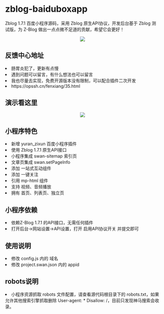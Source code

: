 # zblog-baiduboxapp
Zblog 1.7.1 百度小程序源码，采用 Zblog 原生API协议，开发后台基于 Zblog 测试版，为 Z-Blog 做出一点点微不足道的贡献，希望它会更好！
<p align="center">
<img src="https://oss.opssh.cn/zb_users/upload/2021/07/202107041625356566325110.png">
</p>
<h2>反馈中心地址</h2>
<li>肠胃炎犯了，更新有点慢</li>
<li>遇到问题可以留言，有什么想法也可以留言</li>
<li>我也尽量去实现，免费开源版本没有限制，可以配合插件二次开发</li>
<li>https://opssh.cn/fenxiang/35.html</li>

<h2>演示看这里</h2>
<p align="center">
<img src="https://oss.opssh.cn/zb_users/upload/2021/11/202111212401_814.png">
</p>

<h2>小程序特色</h2>
<li>新增 yuran_zixun 百度小程序插件</li>
<li>使用 Zblog 1.7.1 原生API接口</li>
<li>小程序集成 swan-sitemap 索引页</li>
<li>文章页集成 swan.setPageInfo </li>
<li>添加 一站式互动组件</li>
<li>添加 一键关注</li>
<li>引用 mp-html 组件</li>
<li>支持 视频、音频播放</li>
<li>拥有 首页、列表页、独立页</li>

<h2>小程序依赖</h2>
<li>依赖Z-Blog 1.7.1 的API接口，无需任何插件</li>
<li>打开后台->网站设置->API设置，打开 启用API协议开关 并提交即可</li>

<h2>使用说明</h2>
<li>修改 config.js 内的 域名</li>
<li>修改 project.swan.json 内的 appid</li>

<h2>robots说明</h2>
<li>小程序资源抓取 robots 文件配置，请查看源代码根目录下的 robots.txt，如果允许其他搜索引擎抓取删除 User-agent: * Disallow: /，目前只发现神马搜索会收录。</li>
